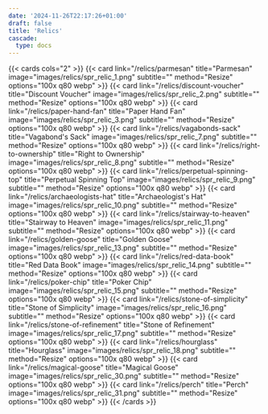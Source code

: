 ```yaml
---
date: '2024-11-26T22:17:26+01:00'
draft: false
title: 'Relics'
cascade:
  type: docs
---
```


{{< cards cols="2" >}}
  {{< card link="/relics/parmesan" title="Parmesan" image="images/relics/spr_relic_1.png" subtitle="" method="Resize" options="100x q80 webp" >}}
  {{< card link="/relics/discount-voucher" title="Discount Voucher" image="images/relics/spr_relic_2.png" subtitle="" method="Resize" options="100x q80 webp" >}}
  {{< card link="/relics/paper-hand-fan" title="Paper Hand Fan" image="images/relics/spr_relic_3.png" subtitle="" method="Resize" options="100x q80 webp" >}}
  {{< card link="/relics/vagabonds-sack" title="Vagabond's Sack" image="images/relics/spr_relic_7.png" subtitle="" method="Resize" options="100x q80 webp" >}}
  {{< card link="/relics/right-to-ownership" title="Right to Ownership" image="images/relics/spr_relic_8.png" subtitle="" method="Resize" options="100x q80 webp" >}}
  {{< card link="/relics/perpetual-spinning-top" title="Perpetual Spinning Top" image="images/relics/spr_relic_9.png" subtitle="" method="Resize" options="100x q80 webp" >}}
  {{< card link="/relics/archaeologists-hat" title="Archaeologist's Hat" image="images/relics/spr_relic_10.png" subtitle="" method="Resize" options="100x q80 webp" >}}
  {{< card link="/relics/stairway-to-heaven" title="Stairway to Heaven" image="images/relics/spr_relic_11.png" subtitle="" method="Resize" options="100x q80 webp" >}}
  {{< card link="/relics/golden-goose" title="Golden Goose" image="images/relics/spr_relic_13.png" subtitle="" method="Resize" options="100x q80 webp" >}}
  {{< card link="/relics/red-data-book" title="Red Data Book" image="images/relics/spr_relic_14.png" subtitle="" method="Resize" options="100x q80 webp" >}}
  {{< card link="/relics/poker-chip" title="Poker Chip" image="images/relics/spr_relic_15.png" subtitle="" method="Resize" options="100x q80 webp" >}}
  {{< card link="/relics/stone-of-simplicity" title="Stone of Simplicity" image="images/relics/spr_relic_16.png" subtitle="" method="Resize" options="100x q80 webp" >}}
  {{< card link="/relics/stone-of-refinement" title="Stone of Refinement" image="images/relics/spr_relic_17.png" subtitle="" method="Resize" options="100x q80 webp" >}}
  {{< card link="/relics/hourglass" title="Hourglass" image="images/relics/spr_relic_18.png" subtitle="" method="Resize" options="100x q80 webp" >}}
  {{< card link="/relics/magical-goose" title="Magical Goose" image="images/relics/spr_relic_30.png" subtitle="" method="Resize" options="100x q80 webp" >}}
  {{< card link="/relics/perch" title="Perch" image="images/relics/spr_relic_31.png" subtitle="" method="Resize" options="100x q80 webp" >}}
{{< /cards >}}